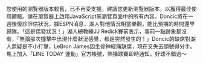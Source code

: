 您使用的瀏覽器版本較舊，已不再受支援。建議您更新瀏覽器版本，以獲得最佳使用體驗。請在瀏覽器上啟用JavaScript來瀏覽頁面中的所有內容。Doncic將在一週後復診評估狀況，據ESPN消息，湖人對他情況相當樂觀，能比預期的時間還早歸隊。「這是偶發狀況！」湖人總教練JJ Redick賽前表示，事前一點跡象都沒有，「無論那次撞擊中出現什麼狀況感覺，都是突然發生的！」Doncic的缺席對湖人無疑是不小打擊，LeBron James因坐骨神經痛缺席，現在又失去頭號得分手。馬上加入「LINE TODAY 運動」官方帳號，熱播球賽即時通知，好球不錯過～